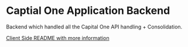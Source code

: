 # Captial One Application Backend
Backend which handled all the Capital One API handling + Consolidation.

[Client Side README with more information](https://github.com/daniel0226/CapitalOneHackathonFrontEnd)

